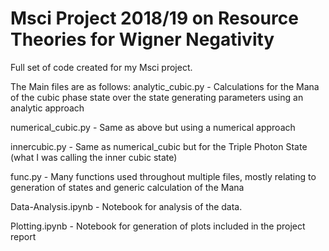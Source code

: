 # Msci Project 2018/19 on Resource Theories for Wigner Negativity
Full set of code created for my Msci project.

The Main files are as follows:
analytic_cubic.py - Calculations for the Mana of the cubic phase state over the state
generating parameters using an analytic approach

numerical_cubic.py - Same as above but using a numerical approach

innercubic.py - Same as numerical_cubic but for the Triple Photon State (what I was calling
the inner cubic state)

func.py - Many functions used throughout multiple files, mostly relating to generation of 
states and generic calculation of the Mana

Data-Analysis.ipynb - Notebook for analysis of the data.

Plotting.ipynb - Notebook for generation of plots included in the project report

